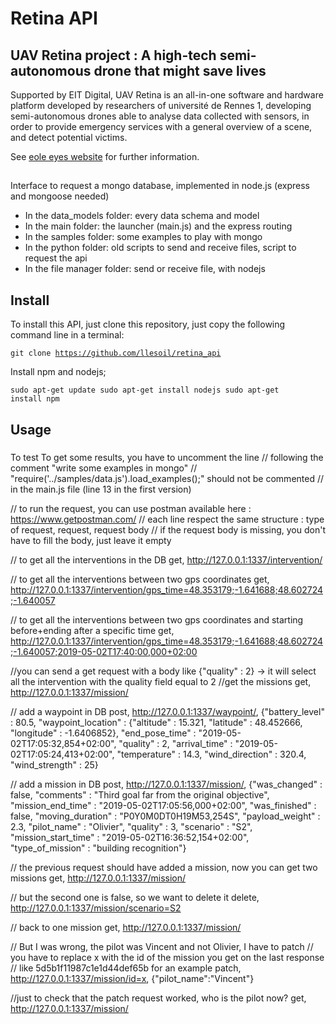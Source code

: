 # Retina API

## UAV Retina project : A high-tech semi-autonomous drone that might save lives

Supported by EIT Digital, UAV Retina is an all-in-one software and hardware platform developed by researchers of université de Rennes 1, developing semi-autonomous drones able to analyse data collected with sensors, in order to provide emergency services with a general overview of a scene, and detect potential victims.

See [eole eyes website](http://eole-eyes.irisa.fr/) for further information.

## 
Interface to request a mongo database, implemented in node.js (express and mongoose needed)

- In the data_models folder: every data schema and model
- In the main folder: the launcher (main.js) and the express routing
- In the samples folder: some examples to play with mongo
- In the python folder: old scripts to send and receive files, script to request the api
- In the file manager folder: send or receive file, with nodejs

## Install

To install this API, just clone this repository, just copy the following command line in a terminal:

<code>git clone https://github.com/llesoil/retina_api</code>

Install npm and nodejs;

<code>sudo apt-get update
sudo apt-get install nodejs
sudo apt-get install npm</code>

## Usage


###
To test
To get some results, you have to uncomment the line 
// following the comment "write some examples in mongo" 
// "require('../samples/data.js').load_examples();" should not be commented
// in the main.js file (line 13 in the first version)

// to run the request, you can use postman available here : https://www.getpostman.com/
// each line respect the same structure : type of request, request, request body
// if the request body is missing, you don't have to fill the body, just leave it empty

// to get all the interventions in the DB
get, http://127.0.0.1:1337/intervention/

// to get all the interventions between two gps coordinates
get, http://127.0.0.1:1337/intervention/gps_time=48.353179;-1.641688;48.602724;-1.640057

// to get all the interventions between two gps coordinates and starting before+ending after a specific time
get, http://127.0.0.1:1337/intervention/gps_time=48.353179;-1.641688;48.602724;-1.640057;2019-05-02T17:40:00,000+02:00

//you can send a get request with a body like {"quality" : 2} -> it will select all the intervention with the quality field equal to 2
//get the missions
get, http://127.0.0.1:1337/mission/

// add a waypoint in DB
post, http://127.0.0.1:1337/waypoint/, {"battery_level" : 80.5,
		"waypoint_location" : {"altitude" : 15.321,
			"latitude" : 48.452666, 
			"longitude" : -1.6406852},
			"end_pose_time" : "2019-05-02T17:05:32,854+02:00",
			"quality" : 2,
			"arrival_time" : "2019-05-02T17:05:24,413+02:00",
			"temperature" : 14.3,
			"wind_direction" : 320.4,
			"wind_strength" : 25}
		
// add a mission in DB
post, http://127.0.0.1:1337/mission/, {"was_changed" : false,
		"comments" : "Third goal far from the original objective",
		"mission_end_time" : "2019-05-02T17:05:56,000+02:00",
		"was_finished" : false,
		"moving_duration" : "P0Y0M0DT0H19M53,254S",
		"payload_weight" : 2.3,
		"pilot_name" : "Olivier",
		"quality" : 3,
		"scenario" : "S2",
		"mission_start_time" : "2019-05-02T16:36:52,154+02:00",
		"type_of_mission" : "building recognition"}

// the previous request should have added a mission, now you can get two missions
get, http://127.0.0.1:1337/mission/

// but the second one is false, so we want to delete it
delete, http://127.0.0.1:1337/mission/scenario=S2

// back to one mission
get, http://127.0.0.1:1337/mission/

// But I was wrong, the pilot was Vincent and not Olivier, I have to patch
// you have to replace x with the id of the mission you get on the last response
// like 5d5b1f11987c1e1d44def65b for an example
patch, http://127.0.0.1:1337/mission/id=x, {"pilot_name":"Vincent"}

//just to check that the patch request worked, who is the pilot now?
get, http://127.0.0.1:1337/mission/